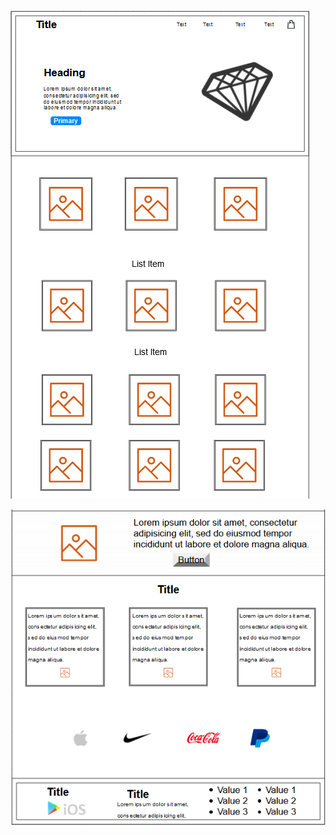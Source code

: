 

![Wireframe!](https://raw.githubusercontent.com/LucasGaldinno/empire-website/main/Screenshots/Wireframe-home-page.png?token=AREOZJ46QDNRTV26UTOULGTBAVR7M)

![Wireframe!](https://raw.githubusercontent.com/LucasGaldinno/empire-website/main/Screenshots/Wireframe-home-pageP2.png?token=AREOZJ7EWE3PNN6TE6JX37LBAVSBK)
